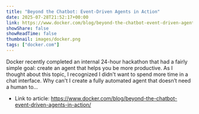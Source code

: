 ```yaml
---
title: "Beyond the Chatbot: Event-Driven Agents in Action"
date: 2025-07-28T21:52:17+00:00
link: https://www.docker.com/blog/beyond-the-chatbot-event-driven-agents-in-action/
showShare: false
showReadTime: false
thumbnail: images/docker.png
tags: ["docker.com"]
---
```

Docker recently completed an internal 24-hour hackathon that had a fairly simple goal: create an agent that helps you be more productive. As I thought about this topic, I recognized I didn't want to spend more time in a chat interface. Why can't I create a fully automated agent that doesn’t need a human to...

- Link to article: https://www.docker.com/blog/beyond-the-chatbot-event-driven-agents-in-action/